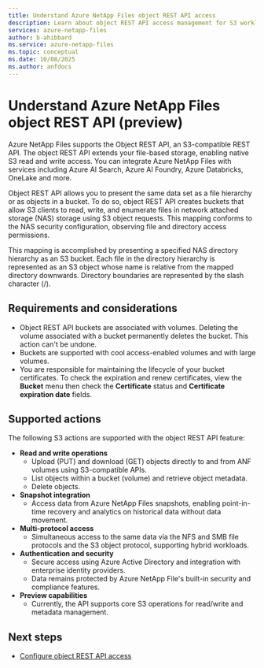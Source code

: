 ```yaml
---
title: Understand Azure NetApp Files object REST API access
description: Learn about object REST API access management for S3 workloads in Azure NetApp Files. 
services: azure-netapp-files
author: b-ahibbard
ms.service: azure-netapp-files
ms.topic: conceptual
ms.date: 10/08/2025
ms.author: anfdocs
---
```

# Understand Azure NetApp Files object REST API (preview)

Azure NetApp Files supports the Object REST API, an S3-compatible REST API. The object REST API extends your file-based storage, enabling native S3 read and write access. You can integrate Azure NetApp Files with services including Azure AI Search, Azure AI Foundry, Azure Databricks, OneLake and more.

Object REST API allows you to present the same data set as a file hierarchy or as objects in a bucket. To do so, object REST API creates buckets that allow S3 clients to read, write, and enumerate files in network attached storage (NAS) storage using S3 object requests. This mapping conforms to the NAS security configuration, observing file and directory access permissions.

This mapping is accomplished by presenting a specified NAS directory hierarchy as an S3 bucket. Each file in the directory hierarchy is represented as an S3 object whose name is relative from the mapped directory downwards. Directory boundaries are represented by the slash character (/).

## Requirements and considerations

* Object REST API buckets are associated with volumes. Deleting the volume associated with a bucket permanently deletes the bucket. This action can't be undone. 
* Buckets are supported with cool access-enabled volumes and with large volumes. 
* You are responsible for maintaining the lifecycle of your bucket certificates. To check the expiration and renew certificates, view the **Bucket** menu then check the **Certificate** status and **Certificate expiration date** fields. 

## Supported actions

The following S3 actions are supported with the object REST API feature:

- **Read and write operations**  
    - Upload (PUT) and download (GET) objects directly to and from ANF volumes using S3-compatible APIs.  
    - List objects within a bucket (volume) and retrieve object metadata.  
    - Delete objects.
- **Snapshot integration** 
    - Access data from Azure NetApp Files snapshots, enabling point-in-time recovery and analytics on historical data without data movement.
- **Multi-protocol access** 
    - Simultaneous access to the same data via the NFS and SMB file protocols and the S3 object protocol, supporting hybrid workloads.
- **Authentication and security**
    - Secure access using Azure Active Directory and integration with enterprise identity providers.  
    - Data remains protected by Azure NetApp File's built-in security and compliance features.
- **Preview capabilities**  
    - Currently, the API supports core S3 operations for read/write and metadata management.

## Next steps 

* [Configure object REST API access](object-rest-api-access-configure.md)